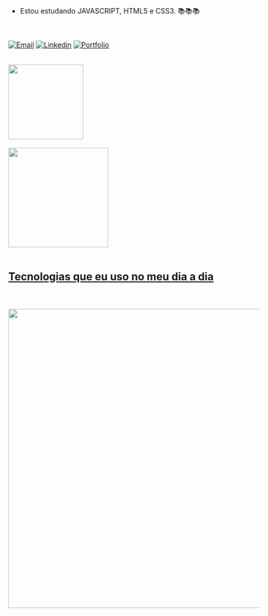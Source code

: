 

<br>




- Estou estudando JAVASCRIPT, HTML5 e CSS3. 📚📚📚


<br>


[![Email](https://img.shields.io/badge/Gmail-D14836?style=for-the-badge&logo=gmail&logoColor=white)](mailto:danilooc1516@gmail.com)
[![Linkedin](https://img.shields.io/badge/LinkedIn-0077B5?style=for-the-badge&logo=linkedin&logoColor=white)](https://www.linkedin.com/in/danilo-costa-66413a22b/)
[![Portfolio](https://img.shields.io/badge/-Portf%C3%B3lio-green?style=for-the-badge&logo=true)](https://daaaan12.github.io/danilocosta/)


<br>
<div>
  <a href="https://github.com/Daaaan12">
  <img height="150em" src="https://github-readme-stats.vercel.app/api?username=daaaan12&show_icons=true&theme=onedark&include_all_commits=true&count_private=true"/>
  <br>
  <br>
  <img height="200em" src="https://github-readme-stats.vercel.app/api/top-langs/?username=daaaan12&theme=onedark"/>
</div>

<br>
  

## Tecnologias que eu uso no meu dia a dia

<div style="display: inline-block"><br/>
  <img align="center" alt="" src="https://img.shields.io/badge/HTML5-E34F26?style=for-the-badge&logo=html5&logoColor=white" />
  <img align="center" alt="" src="https://img.shields.io/badge/CSS3-1572B6?style=for-the-badge&logo=css3&logoColor=white" />
  <img align="center" alt="" src="https://img.shields.io/badge/JavaScript-323330?style=for-the-badge&logo=javascript&logoColor=F7DF1E" />
 

</div>
  
  <br>
  
<img width="600px" src="https://wakatime.com/share/@ed387bd8-c715-4887-ab85-60765bfcf115/dd7857d2-a1ce-4f68-881c-c52edfb2156e.svg" />
